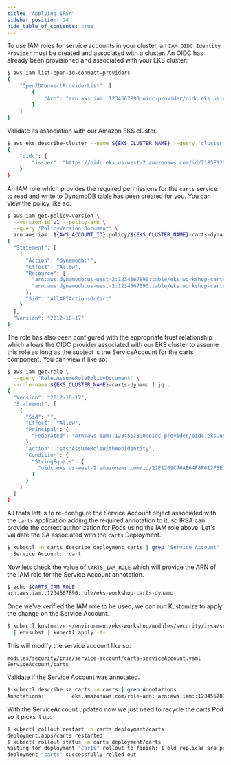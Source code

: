 ```yaml
---
title: "Applying IRSA"
sidebar_position: 24
hide_table_of_contents: true
---
```


To use IAM roles for service accounts in your cluster, an `IAM OIDC Identity Provider` must be created and associated with a cluster. An OIDC has already been provisioned and associated with your EKS cluster:

```bash
$ aws iam list-open-id-connect-providers
{
    "OpenIDConnectProviderList": [
        {
            "Arn": "arn:aws:iam::1234567890:oidc-provider/oidc.eks.us-east-2.amazonaws.com/id/7185F12D2B62B8DA97B0ECA713F66C86"
        }
    ]
}
```

Validate its association with our Amazon EKS cluster.

```bash
$ aws eks describe-cluster --name ${EKS_CLUSTER_NAME} --query 'cluster.identity'
{
    "oidc": {
        "issuer": "https://oidc.eks.us-west-2.amazonaws.com/id/7185F12D2B62B8DA97B0ECA713F66C86"
    }
}
```

An IAM role which provides the required permissions for the `carts` service to read and write to DynamoDB table has been created for you. You can view the policy like so:

```bash
$ aws iam get-policy-version \
  --version-id v1 --policy-arn \
  --query 'PolicyVersion.Document' \
  arn:aws:iam::${AWS_ACCOUNT_ID}:policy/${EKS_CLUSTER_NAME}-carts-dynamo | jq .
{
  "Statement": [
    {
      "Action": "dynamodb:*",
      "Effect": "Allow",
      "Resource": [
        "arn:aws:dynamodb:us-west-2:1234567890:table/eks-workshop-carts",
        "arn:aws:dynamodb:us-west-2:1234567890:table/eks-workshop-carts/index/*"
      ],
      "Sid": "AllAPIActionsOnCart"
    }
  ],
  "Version": "2012-10-17"
}
```

The role has also been configured with the appropriate trust relationship which allows the OIDC provider associated with our EKS cluster to assume this role as long as the subject is the ServiceAccount for the carts component. You can view it like so:

```bash
$ aws iam get-role \
  --query 'Role.AssumeRolePolicyDocument' \
  --role-name ${EKS_CLUSTER_NAME}-carts-dynamo | jq .
{
  "Version": "2012-10-17",
  "Statement": [
    {
      "Sid": "",
      "Effect": "Allow",
      "Principal": {
        "Federated": "arn:aws:iam::1234567890:oidc-provider/oidc.eks.us-west-2.amazonaws.com/id/22E1209C76AE64F8F612F8E703E5BBD7"
      },
      "Action": "sts:AssumeRoleWithWebIdentity",
      "Condition": {
        "StringEquals": {
          "oidc.eks.us-west-2.amazonaws.com/id/22E1209C76AE64F8F612F8E703E5BBD7:sub": "system:serviceaccount:carts:carts"
        }
      }
    }
  ]
}
```

All thats left is to re-configure the Service Account object associated with the `carts` application adding the required annotation to it, so IRSA can provide the correct authorization for Pods using the IAM role above.
Let's validate the SA associated with the `carts` Deployment.

```bash
$ kubectl -n carts describe deployment carts | grep 'Service Account'
  Service Account:  cart
```

Now lets check the value of `CARTS_IAM_ROLE` which will provide the ARN of the IAM role for the Service Account annotation.

```bash
$ echo $CARTS_IAM_ROLE
arn:aws:iam::1234567890:role/eks-workshop-carts-dynamo
```

Once we've verified the IAM role to be used, we can run Kustomize to apply the change on the Service Account.

```bash
$ kubectl kustomize ~/environment/eks-workshop/modules/security/irsa/service-account \
  | envsubst | kubectl apply -f-
```

This will modify the service account like so:

```kustomization
modules/security/irsa/service-account/carts-serviceAccount.yaml
ServiceAccount/carts
```

Validate if the Service Account was annotated.

```bash
$ kubectl describe sa carts -n carts | grep Annotations
Annotations:         eks.amazonaws.com/role-arn: arn:aws:iam::1234567890:role/eks-workshop-carts-dynamo
```

With the ServiceAccount updated now we just need to recycle the carts Pod so it picks it up:

```bash
$ kubectl rollout restart -n carts deployment/carts
deployment.apps/carts restarted
$ kubectl rollout status -n carts deployment/carts
Waiting for deployment "carts" rollout to finish: 1 old replicas are pending termination...
deployment "carts" successfully rolled out
```
